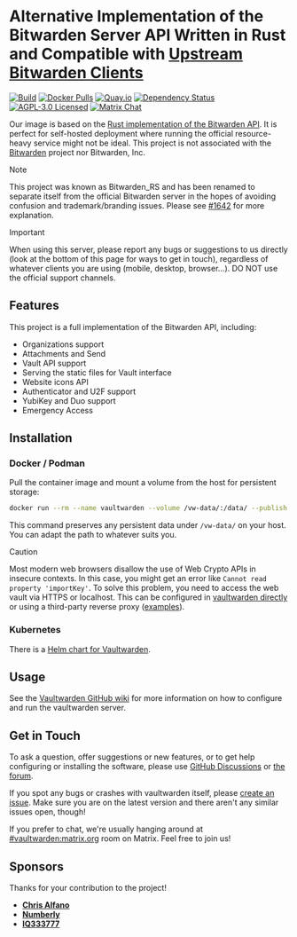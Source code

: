 # Alternative Implementation of the Bitwarden Server API Written in Rust and Compatible with [Upstream Bitwarden Clients](https://bitwarden.com/download/)

[![Build](https://github.com/dani-garcia/vaultwarden/actions/workflows/build.yml/badge.svg)](https://github.com/dani-garcia/vaultwarden/actions/workflows/build.yml)
[![Docker Pulls](https://img.shields.io/docker/pulls/vaultwarden/server.svg)](https://hub.docker.com/r/vaultwarden/server)
[![Quay.io](https://img.shields.io/badge/Quay.io-download-blue)](https://quay.io/repository/vaultwarden/server)
[![Dependency Status](https://deps.rs/repo/github/dani-garcia/vaultwarden/status.svg)](https://deps.rs/repo/github/dani-garcia/vaultwarden)
[![AGPL-3.0 Licensed](https://img.shields.io/github/license/dani-garcia/vaultwarden.svg)](https://github.com/dani-garcia/vaultwarden/blob/main/LICENSE.txt)
[![Matrix Chat](https://img.shields.io/matrix/vaultwarden:matrix.org.svg?logo=matrix)](https://matrix.to/#/#vaultwarden:matrix.org)

Our image is based on the [Rust implementation of the Bitwarden API](https://github.com/dani-garcia/vaultwarden). It is perfect for self-hosted deployment where running the official resource-heavy service might not be ideal. This project is not associated with the [Bitwarden](https://bitwarden.com/) project nor Bitwarden, Inc.

> [!NOTE]
> 
> This project was known as Bitwarden_RS and has been renamed to separate itself from the official Bitwarden server in the hopes of avoiding confusion and trademark/branding issues. Please see [#1642](https://github.com/dani-garcia/vaultwarden/discussions/1642) for more explanation.

> [!IMPORTANT]
>
> When using this server, please report any bugs or suggestions to us directly (look at the bottom of this page for ways to get in touch), regardless of whatever clients you are using (mobile, desktop, browser...). DO NOT use the official support channels.

## Features

This project is a full implementation of the Bitwarden API, including:

* Organizations support
* Attachments and Send
* Vault API support
* Serving the static files for Vault interface
* Website icons API
* Authenticator and U2F support
* YubiKey and Duo support
* Emergency Access

## Installation

### Docker / Podman

Pull the container image and mount a volume from the host for persistent storage:

```bash
docker run --rm --name vaultwarden --volume /vw-data/:/data/ --publish localhost:8080:80 vaultwarden/server:latest
```

This command preserves any persistent data under `/vw-data/` on your host. You can adapt the path to whatever suits you.

> [!CAUTION]
>
> Most modern web browsers disallow the use of Web Crypto APIs in insecure contexts. In this case, you might get an error like `Cannot read property 'importKey'`. To solve this problem, you need to access the web vault via HTTPS or localhost. This can be configured in [vaultwarden directly](https://github.com/dani-garcia/vaultwarden/wiki/Enabling-HTTPS) or using a third-party reverse proxy ([examples](https://github.com/dani-garcia/vaultwarden/wiki/Proxy-examples)).

### Kubernetes

There is a [Helm chart for Vaultwarden](https://github.com/guerzon/vaultwarden).

## Usage

See the [Vaultwarden GitHub wiki](https://github.com/dani-garcia/vaultwarden/wiki) for more information on how to configure and run the vaultwarden server.

## Get in Touch

To ask a question, offer suggestions or new features, or to get help configuring or installing the software, please use [GitHub Discussions](https://github.com/dani-garcia/vaultwarden/discussions) or [the forum](https://vaultwarden.discourse.group/).

If you spot any bugs or crashes with vaultwarden itself, please [create an issue](https://github.com/dani-garcia/vaultwarden/issues/). Make sure you are on the latest version and there aren't any similar issues open, though!

If you prefer to chat, we're usually hanging around at [#vaultwarden:matrix.org](https://matrix.to/#/#vaultwarden:matrix.org) room on Matrix. Feel free to join us!

## Sponsors

Thanks for your contribution to the project!

* [**Chris Alfano**](https://github.com/themightychris)
* [**Numberly**](https://github.com/numberly)
* [**IQ333777**](https://github.com/IQ333777)
